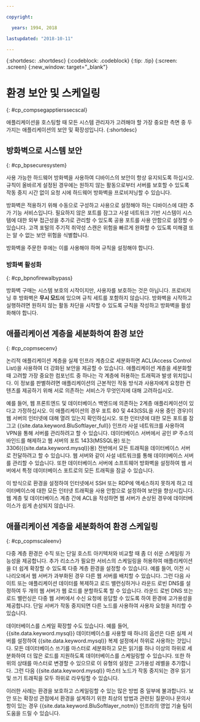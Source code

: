 ```yaml
---

copyright:

  years: 1994, 2018

lastupdated: "2018-10-11"

---
```


{:shortdesc: .shortdesc}
{:codeblock: .codeblock}
{:tip: .tip}
{:screen: .screen}
{:new_window: target="_blank"}

# 환경 보안 및 스케일링
{: #cp_compsegapptierssecscal}

애플리케이션을 호스팅할 때 모든 시스템 관리자가 고려해야 할 가장 중요한 측면 중 두 가지는 애플리케이션의 보안 및 확장성입니다.
{:shortdesc}

## 방화벽으로 시스템 보안
{: #cp_bpsecuresystem}

사용 가능한 하드웨어 방화벽을 사용하여 디바이스의 보안이 항상 유지되도록 하십시오. 규칙이 올바르게 설정된 경우에는 원하지 않는 활동으로부터 서버를 보호할 수 있도록 작동 중지 시간 없이 요청 시에 하드웨어 방화벽을 프로비저닝할 수 있습니다.

방화벽은 적용하기 위해 수동으로 구성하고 사용으로 설정해야 하는 디바이스에 대한 추가 기능 서비스입니다. 필요하지 않은 포트를 잠그고 사설 네트워크 기반 시스템이 시스템에 대한 외부 접근성을 추가로 관리할 수 있도록 공용 포트를 사용 안함으로 설정할 수 있습니다. 고객 포털의 주기적 취약성 스캔은 위험을 빠르게 완화할 수 있도록 미해결 또는 알 수 없는 보안 위험을 식별합니다.

방화벽을 주문한 후에는 이를 사용해야 하며 규칙을 설정해야 합니다.

### 방화벽 활성화
{: #cp_bpnofirewalbypass}

방화벽 구매는 시스템 보호의 시작이지만, 사용자를 보호하는 것은 아닙니다. 프로비저닝 후 방화벽은 **무시 모드**에 있으며 규칙 세트를 포함하지 않습니다. 방화벽을 시작하고 실행하려면 원하지 않는 활동 차단을 시작할 수 있도록 규칙을 작성하고 방화벽을 활성화해야 합니다.


## 애플리케이션 계층을 세분화하여 환경 보안
{: #cp_copmsecenv}

논리적 애플리케이션 계층을 실제 인프라 계층으로 세분화하면 ACL(Access Control List)을 사용하여 더 강화된 보안을 제공할 수 있습니다. 애플리케이션 계층을 세분화할 때 고려할 가장 중요한 컴포넌트 중 하나는 각 계층에 허용하는 트래픽과 발생 위치입니다. 이 정보를 판별하려면 애플리케이션의 근본적인 작동 방식과 사용자에게 요청한 컨텐츠를 제공하기 위해 서로 의존하는 서비스가 무엇인지에 대해 고려하십시오.

예를 들어, 웹 프론트엔드 및 데이터베이스 백엔드에 의존하는 2계층 애플리케이션이 있다고 가정하십시오. 이 애플리케이션의 경우 포트 80 및 443(SSL을 사용 중인 경우)이 웹 서버의 인터넷에 대해 열려 있는지 확인하십시오. 또한 인터넷에 대한 모든 포트를 잠그고 {{site.data.keyword.BluSoftlayer_full}} 인프라 사설 네트워크를 사용하여 VPN을 통해 서버를 관리하려고 할 수 있습니다. 데이터베이스 서버에서 공인 IP 주소의 바인드를 해제하고 웹 서버의 포트 1433(MSSQL용) 또는 3306({{site.data.keyword.mysql}}용) 전반에서 모든 트래픽을 데이터베이스 서버로 전달하려고 할 수 있습니다. 웹 서버와 같이 사설 네트워크를 통해 데이터베이스 서버를 관리할 수 있습니다. 또한 데이터베이스 서버에 소프트웨어 방화벽을 설정하여 웹 서버에서 특정 데이터베이스 포트로의 모든 트래픽을 잠글 수 있습니다.

이 방식으로 환경을 설정하여 인터넷에서 SSH 또는 RDP에 액세스하지 못하게 하고 데이터베이스에 대한 모든 인터넷 트래픽을 사용 안함으로 설정하여 보안을 향상시킵니다. 웹 계층 및 데이터베이스 계층 간에 ACL을 작성하면 웹 서버가 손상된 경우에 데이터베이스가 쉽게 손상되지 않습니다.

## 애플리케이션 계층을 세분화하여 환경 스케일링
{: #cp_copmscaleenv}

다중 계층 환경은 수직 또는 단일 호스트 아키텍처와 비교할 때 좀 더 쉬운 스케일링 가능성을 제공합니다. 추가 리소스가 필요한 서비스의 스케일링을 허용하여 애플리케이션을 더 쉽게 확장할 수 있도록 다중 계층 환경을 설정할 수 있습니다. 예를 들어, 이전 시나리오에서 웹 서버가 과부화된 경우 다른 웹 서버를 배치할 수 있습니다. 그런 다음 사이트 또는 애플리케이션 데이터를 복제하고 로드 밸런싱하거나 라운드 로빈 DNS를 설정하여 두 개의 웹 서버가 웹 로드를 분할하도록 할 수 있습니다. 라운드 로빈 DNS 또는 로드 밸런싱은 다중 웹 서버에서 수신 요청에 응답할 수 있도록 하여 환경에 고가용성을 제공합니다. 단일 서버가 작동 중지되면 다른 노드를 사용하여 사용자 요청을 처리할 수 있습니다.

데이터베이스를 스케일 확장할 수도 있습니다. 예를 들어, {{site.data.keyword.mysql}} 데이터베이스를 사용할 때 하나의 옵션은 다른 실제 서버를 설정하여 {{site.data.keyword.mysql}} 복제 설정에서 하위로 사용하는 것입니다. 모든 데이터베이스 쓰기를 마스터로 세분화하고 모든 읽기를 하나 이상의 하위로 세분화하여 더 많은 로드를 지원하도록 데이터베이스를 스케일링할 수 있습니다. 또한 하위의 상태를 마스터로 변경할 수 있으므로 이 유형의 설정은 고가용성 레벨을 추가합니다. 그런 다음 {{site.data.keyword.mysql}} 마스터 노드가 작동 중지되는 경우 읽기 및 쓰기 트래픽을 모두 하위로 라우팅할 수 있습니다.

이러한 사례는 환경을 보호하고 스케일링할 수 있는 많은 방법 중 일부에 불과합니다. 보안 또는 확장성 관점에서 환경을 설계하기 위한 최상의 방법과 관련된 질문이나 문의사항이 있는 경우 {{site.data.keyword.BluSoftlayer_notm}} 인프라의 영업 기술 팀이 도움을 드릴 수 있습니다.
